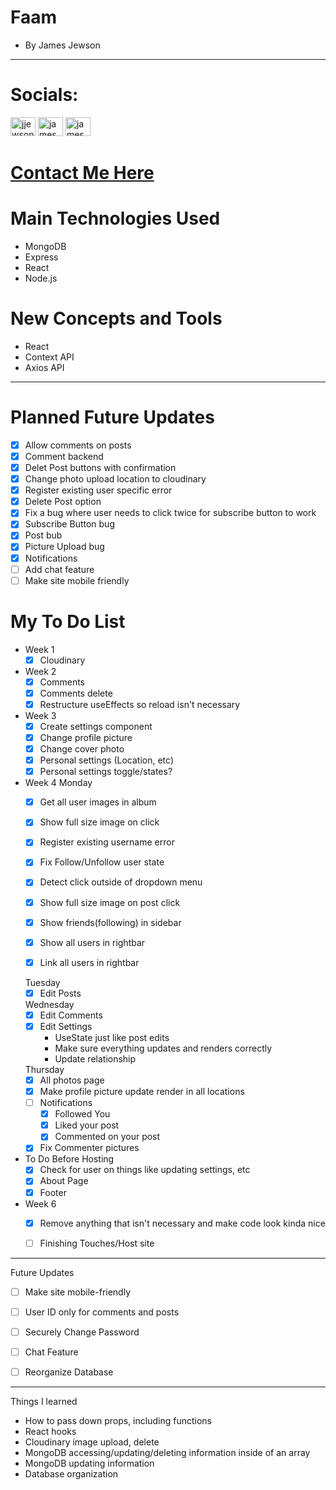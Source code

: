 # Faam
- By James Jewson
---
# Socials:
<p>
<a href="https://twitter.com/jjewson" target="blank"><img src="https://raw.githubusercontent.com/rahuldkjain/github-profile-readme-generator/master/src/images/icons/Social/twitter.svg" alt="jjewson" height="30" width="40" /></a>
<a href="https://linkedin.com/in/jamesjewson" target="blank"><img src="https://raw.githubusercontent.com/rahuldkjain/github-profile-readme-generator/master/src/images/icons/Social/linked-in-alt.svg" alt="james jewson" height="30" width="40" /></a>
<a href="https://stackoverflow.com/users/16706229/james-jewson" target="blank"><img src="https://raw.githubusercontent.com/rahuldkjain/github-profile-readme-generator/master/src/images/icons/Social/stack-overflow.svg" alt="james jewson" height="30" width="40" /></a>
</p>

# <a href="https://jamesjewson.netlify.app/#contact">Contact Me Here</a>

# Main Technologies Used
- MongoDB
- Express
- React
- Node.js


# New Concepts and Tools
- React
- Context API
- Axios API

--- 

# Planned Future Updates
- [x] Allow comments on posts
- [x] Comment backend
- [x] Delet Post buttons with confirmation
- [x] Change photo upload location to cloudinary
- [x] Register existing user specific error
- [x] Delete Post option
- [x] Fix a bug where user needs to click twice for subscribe button to work
- [x] Subscribe Button bug
- [x] Post bub
- [x] Picture Upload bug
- [x] Notifications
- [ ] Add chat feature
- [ ] Make site mobile friendly

# My To Do List 
- Week 1
    - [x] Cloudinary 

- Week 2
    - [x] Comments 
    - [x] Comments delete 
    - [X] Restructure useEffects so reload isn't necessary

- Week 3
    - [x] Create settings component
    - [x] Change profile picture
    - [x] Change cover photo
    - [x] Personal settings (Location, etc)
    - [x] Personal settings toggle/states?

- Week 4
    Monday
    - [x] Get all user images in album 
    - [x] Show full size image on click 
    - [x] Register existing username error
    - [x] Fix Follow/Unfollow user state
    - [x] Detect click outside of dropdown menu
    - [x] Show full size image on post click
    - [x] Show friends(following) in sidebar
    - [x] Show all users in rightbar
    - [x] Link all users in rightbar
    

    Tuesday
    - [x] Edit Posts

    Wednesday
    - [x] Edit Comments
    - [x] Edit Settings
        - UseState just like post edits
        - Make sure everything updates and renders correctly
        - Update relationship

    Thursday
    - [x] All photos page
    - [x] Make profile picture update render in all locations
    - [ ] Notifications 
        - [x] Followed You
        - [x] Liked your post
        - [x] Commented on your post  
    - [x] Fix Commenter pictures

- To Do Before Hosting
    - [x] Check for user on things like updating settings, etc
    - [x] About Page
    - [x] Footer

- Week 6
    - [x] Remove anything that isn't necessary and make code look kinda nice
    - [ ] Finishing Touches/Host site

 
---
Future Updates
- [ ] Make site mobile-friendly
- [ ] User ID only for comments and posts
- [ ] Securely Change Password
- [ ] Chat Feature
- [ ] Reorganize Database 

    
---

Things I learned

- How to pass down props, including functions
- React hooks
- Cloudinary image upload, delete
- MongoDB accessing/updating/deleting information inside of an array
- MongoDB updating information
- Database organization